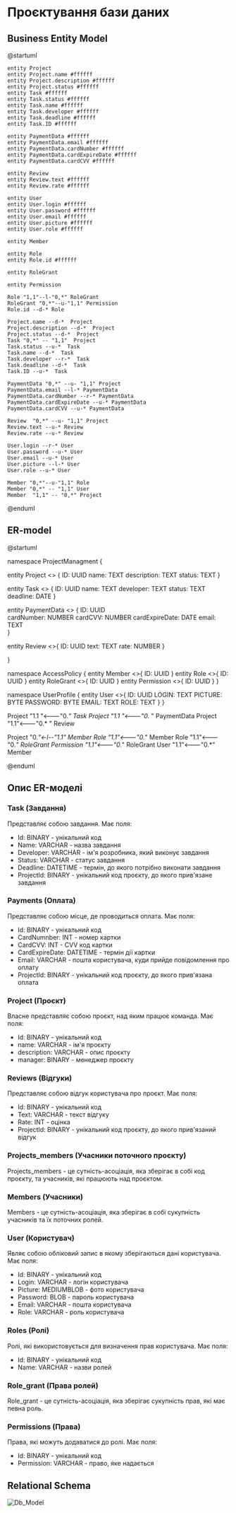 # Проєктування бази даних

## Business Entity Model

@startuml

    entity Project
    entity Project.name #ffffff
    entity Project.description #ffffff
    entity Project.status #ffffff
    entity Task #ffffff
    entity Task.status #ffffff
    entity Task.name #ffffff
    entity Task.developer #ffffff
    entity Task.deadline #ffffff
    entity Task.ID #ffffff

    entity PaymentData #ffffff
    entity PaymentData.email #ffffff
    entity PaymentData.cardNumber #ffffff
    entity PaymentData.cardExpireDate #ffffff
    entity PaymentData.cardCVV #ffffff

    entity Review
    entity Review.text #ffffff
    entity Review.rate #ffffff

    entity User
    entity User.login #ffffff
    entity User.password #ffffff
    entity User.email #ffffff
    entity User.picture #ffffff
    entity User.role #ffffff

    entity Member
    
    entity Role
    entity Role.id #ffffff
    
    entity RoleGrant
    
    entity Permission 
    
    Role "1,1"--l-"0,*" RoleGrant
    RoleGrant "0,*"--u-"1,1" Permission
    Role.id --d-* Role

    Project.name --d-*  Project
    Project.description --d-*  Project
    Project.status --d-*  Project
    Task "0,*" -- "1,1"  Project
    Task.status --u-*  Task
    Task.name --d-*  Task
    Task.developer --r-*  Task
    Task.deadline --d-*  Task
    Task.ID --u-*  Task

    PaymentData "0,*" --u- "1,1" Project
    PaymentData.email --l-* PaymentData
    PaymentData.cardNumber --r-* PaymentData
    PaymentData.cardExpireDate --u-* PaymentData
    PaymentData.cardCVV --u-* PaymentData

    Review  "0,*" --u- "1,1" Project
    Review.text --u-* Review
    Review.rate --u-* Review

    User.login --r-* User
    User.password --u-* User
    User.email --u-* User
    User.picture --l-* User
    User.role --u-* User

    Member "0,*"--u-"1,1" Role
    Member "0,*" -- "1,1" User
    Member  "1,1" -- "0,*" Project

@enduml

## ER-model

@startuml

namespace ProjectManagment  {

entity Project <<ENTITY>> {
    ID: UUID
    name: TEXT
    description: TEXT
    status: TEXT
}

entity Task <<ENTITY>> {
    ID: UUID
    name: TEXT
    developer: TEXT
    status: TEXT
    deadline: DATE
}

entity PaymentData <<ENTITY>> {
    ID: UUID  
    cardNumber: NUMBER
    cardCVV: NUMBER
    cardExpireDate: DATE
    email: TEXT  
}

entity Review <<ENTITY>>{
    ID: UUID
    text: TEXT
    rate: NUMBER
}

}

namespace AccessPolicy  {
entity Member  <<ENTITY>>{
    ID: UUID
}
entity Role <<ENTITY>>{
    ID: UUID
}
entity RoleGrant <<ENTITY>>{
    ID: UUID
}
entity Permission <<ENTITY>>{
    ID: UUID
}
}

namespace UserProfile {
entity User <<ENTITY>>{
    ID: UUID
    LOGIN: TEXT
    PICTURE: BYTE
    PASSWORD: BYTE
    EMAIL: TEXT
    ROLE: TEXT
}
}

Project "1.1  "<---"0.*" Task
Project "1.1 "<---"0.* " PaymentData
Project "1.1"<---"0.*   " Review

Project "0.*"<-l--"1.1" Member
Role "1.1"<---"0.*" Member
Role "1.1"<---"0.*" RoleGrant
Permission "1.1"<---"0.*" RoleGrant
User "1.1"<---"0.*" Member

@enduml

## Опис ER-моделі

### Task (Завдання)
Представляє собою завдання. Має поля:

- Id: BINARY - унікальний код
- Name: VARCHAR - назва завдання
- Developer: VARCHAR - ім'я розробника, який виконує завдання
- Status: VARCHAR - статус завдання
- Deadline: DATETIME - термін, до якого потрібно виконати завдання
- ProjectId: BINARY - унікальний код проєкту, до якого прив'язане завдання

### Payments (Оплата)
Представляє собою місце, де проводиться оплата. Має поля:

- Id: BINARY - унікальний код
- CardNumnber: INT - номер картки
- CardCVV: INT - CVV код картки
- CardExpireDate: DATETIME - термін дії картки 
- Email: VARCHAR - пошта користувача, куди прийде повідомлення про оплату
- ProjectId: BINARY - унікальний код проєкту, до якого прив'язана оплата

### Project (Проєкт)
Власне представляє собою проєкт, над яким працює команда. Має поля:

- Id: BINARY - унікальний код
- name: VARCHAR - ім'я проєкту
- description: VARCHAR - опис проєкту
- manager: BINARY - менеджер проєкту

### Reviews (Відгуки)
Представляє собою відгук користувача про проєкт. Має поля:

- Id: BINARY - унікальний код
- Text: VARCHAR - текст відгуку
- Rate: INT - оцінка
- ProjectId: BINARY - унікальний код проєкту, до якого прив'язаний відгук

### Projects_members (Учасники поточного проєкту)
Projects_members - це сутність-асоціація, яка зберігає в собі код проєкту, та учасників, які працюють над проєктом. 

### Members (Учасники)
Members - це сутність-асоціація, яка зберігає в собі сукупність учасників та їх поточних ролей.

### User (Користувач)
Являє собою обліковий запис в якому зберігаються дані користувача. Має поля:

- Id: BINARY - унікальний код
- Login: VARCHAR - логін користувача
- Picture: MEDIUMBLOB - фото користувача
- Password: BLOB - пароль користувача
- Email: VARCHAR - пошта користувача
- Role: VARCHAR - роль користувача

### Roles (Ролі)
Ролі, які використовується для визначення прав користувача. Має поля:

- Id: BINARY - унікальний код
- Name: VARCHAR - назви ролей

### Role_grant (Права ролей)
Role_grant - це сутність-асоціація, яка зберігає сукупність прав, які має певна роль.

### Permissions (Права)
Права, які можуть додаватися до ролі. Має поля:

- Id: BINARY - унікальний код
- Permission: VARCHAR - право, яке надається


## Relational Schema

![Db_Model](https://github.com/illiakroshka/edu_db_labs/assets/87243401/835d4983-e09e-4fb4-ae57-06e8e84ed48e)
